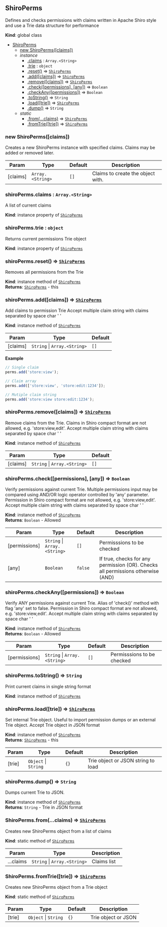 <a name="ShiroPerms"></a>

## ShiroPerms
Defines and checks permissions with claims written in Apache Shiro style
and use a Trie data structure for performance

**Kind**: global class  

* [ShiroPerms](#ShiroPerms)
    * [new ShiroPerms([claims])](#new_ShiroPerms_new)
    * _instance_
        * [.claims](#ShiroPerms+claims) : <code>Array.&lt;String&gt;</code>
        * [.trie](#ShiroPerms+trie) : <code>object</code>
        * [.reset()](#ShiroPerms+reset) ⇒ [<code>ShiroPerms</code>](#ShiroPerms)
        * [.add([claims])](#ShiroPerms+add) ⇒ [<code>ShiroPerms</code>](#ShiroPerms)
        * [.remove([claims])](#ShiroPerms+remove) ⇒ [<code>ShiroPerms</code>](#ShiroPerms)
        * [.check([permissions], [any])](#ShiroPerms+check) ⇒ <code>Boolean</code>
        * [.checkAny([permissions])](#ShiroPerms+checkAny) ⇒ <code>Boolean</code>
        * [.toString()](#ShiroPerms+toString) ⇒ <code>String</code>
        * [.load([trie])](#ShiroPerms+load) ⇒ [<code>ShiroPerms</code>](#ShiroPerms)
        * [.dump()](#ShiroPerms+dump) ⇒ <code>String</code>
    * _static_
        * [.from(...claims)](#ShiroPerms.from) ⇒ [<code>ShiroPerms</code>](#ShiroPerms)
        * [.fromTrie([trie])](#ShiroPerms.fromTrie) ⇒ [<code>ShiroPerms</code>](#ShiroPerms)

<a name="new_ShiroPerms_new"></a>

### new ShiroPerms([claims])
Creates a new ShiroPerms instance with specified claims.
Claims may be added or removed later.


| Param | Type | Default | Description |
| --- | --- | --- | --- |
| [claims] | <code>Array.&lt;String&gt;</code> | <code>[]</code> | Claims to create the object with. |

<a name="ShiroPerms+claims"></a>

### shiroPerms.claims : <code>Array.&lt;String&gt;</code>
A list of current claims

**Kind**: instance property of [<code>ShiroPerms</code>](#ShiroPerms)  
<a name="ShiroPerms+trie"></a>

### shiroPerms.trie : <code>object</code>
Returns current permissions Trie object

**Kind**: instance property of [<code>ShiroPerms</code>](#ShiroPerms)  
<a name="ShiroPerms+reset"></a>

### shiroPerms.reset() ⇒ [<code>ShiroPerms</code>](#ShiroPerms)
Removes all permissions from the Trie

**Kind**: instance method of [<code>ShiroPerms</code>](#ShiroPerms)  
**Returns**: [<code>ShiroPerms</code>](#ShiroPerms) - this  
<a name="ShiroPerms+add"></a>

### shiroPerms.add([claims]) ⇒ [<code>ShiroPerms</code>](#ShiroPerms)
Add claims to permission Trie
Accept multiple claim string with claims separated by space char ' '

**Kind**: instance method of [<code>ShiroPerms</code>](#ShiroPerms)  

| Param | Type | Default |
| --- | --- | --- |
| [claims] | <code>String</code> \| <code>Array.&lt;String&gt;</code> | <code>[]</code> | 

**Example**  
```js
// Single claim
perms.add('store:view');

// Claim array
perms.add(['store:view', 'store:edit:1234']);

// Mutiple claim string
perms.add('store:view store:edit:1234');
```
<a name="ShiroPerms+remove"></a>

### shiroPerms.remove([claims]) ⇒ [<code>ShiroPerms</code>](#ShiroPerms)
Remove claims from the Trie.
Claims in Shiro compact format are not allowed, e.g. 'store:view,edit'.
Accept multiple claim string with claims separated by space char ' '

**Kind**: instance method of [<code>ShiroPerms</code>](#ShiroPerms)  

| Param | Type | Default |
| --- | --- | --- |
| [claims] | <code>String</code> \| <code>Array.&lt;String&gt;</code> | <code>[]</code> | 

<a name="ShiroPerms+check"></a>

### shiroPerms.check([permissions], [any]) ⇒ <code>Boolean</code>
Verify permissions against current Trie.
Multiple permissions input may be compared using AND/OR logic operator
controlled by 'any' parameter.
Permission in Shiro compact format are not allowed, e.g. 'store:view,edit'.
Accept multiple claim string with claims separated by space char ' '

**Kind**: instance method of [<code>ShiroPerms</code>](#ShiroPerms)  
**Returns**: <code>Boolean</code> - Allowed  

| Param | Type | Default | Description |
| --- | --- | --- | --- |
| [permissions] | <code>String</code> \| <code>Array.&lt;String&gt;</code> | <code>[]</code> | Permisssions to be checked |
| [any] | <code>Boolean</code> | <code>false</code> | If true, checks for any permission (OR). Checks all permissions otherwise (AND) |

<a name="ShiroPerms+checkAny"></a>

### shiroPerms.checkAny([permissions]) ⇒ <code>Boolean</code>
Verify ANY permissions against current Trie.
Alias of 'check()' method with flag 'any' set to false.
Permission in Shiro compact format are not allowed, e.g. 'store:view,edit'.
Accept multiple claim string with claims separated by space char ' '

**Kind**: instance method of [<code>ShiroPerms</code>](#ShiroPerms)  
**Returns**: <code>Boolean</code> - Allowed  

| Param | Type | Default | Description |
| --- | --- | --- | --- |
| [permissions] | <code>String</code> \| <code>Array.&lt;String&gt;</code> | <code>[]</code> | Permisssions to be checked |

<a name="ShiroPerms+toString"></a>

### shiroPerms.toString() ⇒ <code>String</code>
Print current claims in single string format

**Kind**: instance method of [<code>ShiroPerms</code>](#ShiroPerms)  
<a name="ShiroPerms+load"></a>

### shiroPerms.load([trie]) ⇒ [<code>ShiroPerms</code>](#ShiroPerms)
Set internal Trie object. Useful to import permission dumps or
an external Trie object.
Accept Trie object in JSON format

**Kind**: instance method of [<code>ShiroPerms</code>](#ShiroPerms)  
**Returns**: [<code>ShiroPerms</code>](#ShiroPerms) - this  

| Param | Type | Default | Description |
| --- | --- | --- | --- |
| [trie] | <code>Object</code> \| <code>String</code> | <code>{}</code> | Trie object or JSON string to load |

<a name="ShiroPerms+dump"></a>

### shiroPerms.dump() ⇒ <code>String</code>
Dumps current Trie to JSON.

**Kind**: instance method of [<code>ShiroPerms</code>](#ShiroPerms)  
**Returns**: <code>String</code> - Trie in JSON format  
<a name="ShiroPerms.from"></a>

### ShiroPerms.from(...claims) ⇒ [<code>ShiroPerms</code>](#ShiroPerms)
Creates new ShiroPerms object from a list of claims

**Kind**: static method of [<code>ShiroPerms</code>](#ShiroPerms)  

| Param | Type | Description |
| --- | --- | --- |
| ...claims | <code>String</code> \| <code>Array.&lt;String&gt;</code> | Claims list |

<a name="ShiroPerms.fromTrie"></a>

### ShiroPerms.fromTrie([trie]) ⇒ [<code>ShiroPerms</code>](#ShiroPerms)
Creates new ShiroPerms object from a Trie object

**Kind**: static method of [<code>ShiroPerms</code>](#ShiroPerms)  

| Param | Type | Default | Description |
| --- | --- | --- | --- |
| [trie] | <code>Object</code> \| <code>String</code> | <code>{}</code> | Trie object or JSON |

